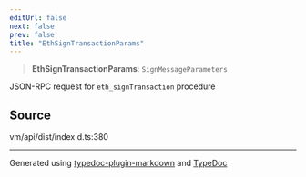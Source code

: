 ```yaml
---
editUrl: false
next: false
prev: false
title: "EthSignTransactionParams"
---
```


> **EthSignTransactionParams**: `SignMessageParameters`

JSON-RPC request for `eth_signTransaction` procedure

## Source

vm/api/dist/index.d.ts:380

***
Generated using [typedoc-plugin-markdown](https://www.npmjs.com/package/typedoc-plugin-markdown) and [TypeDoc](https://typedoc.org/)
